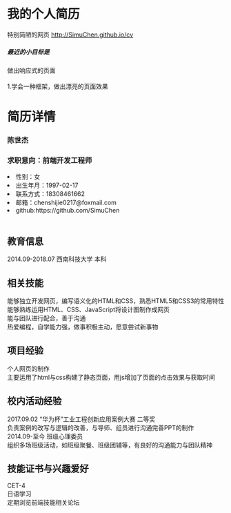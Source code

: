 # 我的个人简历
特别简陋的网页 http://SimuChen.github.io/cv<br>
<h5>最近的小目标是</h5>做出响应式的页面<br/><br/>
1.学会一种框架，做出漂亮的页面效果

# 简历详情
<h3>陈世杰</h3>
<h3>求职意向：前端开发工程师</h3>
<li>性别：女</li>
<li>出生年月：1997-02-17</li>
<li>联系方式：18308461662</li>
<li>邮箱：chenshijie0217@foxmail.com</li>
<li>github:https://github.com/SimuChen</li><br/>

<h2>教育信息</h2>
2014.09-2018.07 西南科技大学 本科<br/>

<h2>相关技能</h2>
能够独立开发网页，编写语义化的HTML和CSS，熟悉HTML5和CSS3的常用特性<br/>
能够熟练运用HTML、CSS、JavaScript将设计图制作成网页<br/>
能与团队进行配合，善于沟通<br/>
热爱编程，自学能力强，做事积极主动，愿意尝试新事物<br/>

<h2>项目经验</h2>
个人网页的制作<br/>
主要运用了html与css构建了静态页面，用js增加了页面的点击效果与获取时间<br/>

<h2>校内活动经验</h2>
2017.09.02	“华为杯”工业工程创新应用案例大赛  二等奖<br/>
负责案例的改写与逻辑的改善，与导师、组员进行沟通完善PPT的制作<br/>
2014.09-至今	班级心理委员<br/>
组织多场班级活动，如班级聚餐、班级团辅等，有良好的沟通能力与团队精神<br/>

<h2>技能证书与兴趣爱好</h2>
CET-4<br/>
日语学习<br/>
定期浏览前端技能相关论坛<br/>
